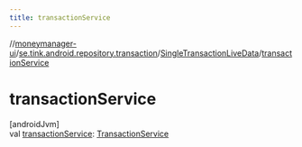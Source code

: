```yaml
---
title: transactionService
---
```

//[moneymanager-ui](../../../index.html)/[se.tink.android.repository.transaction](../index.html)/[SingleTransactionLiveData](index.html)/[transactionService](transaction-service.html)



# transactionService



[androidJvm]\
val [transactionService](transaction-service.html): [TransactionService](../../com.tink.service.transaction/-transaction-service/index.html)




